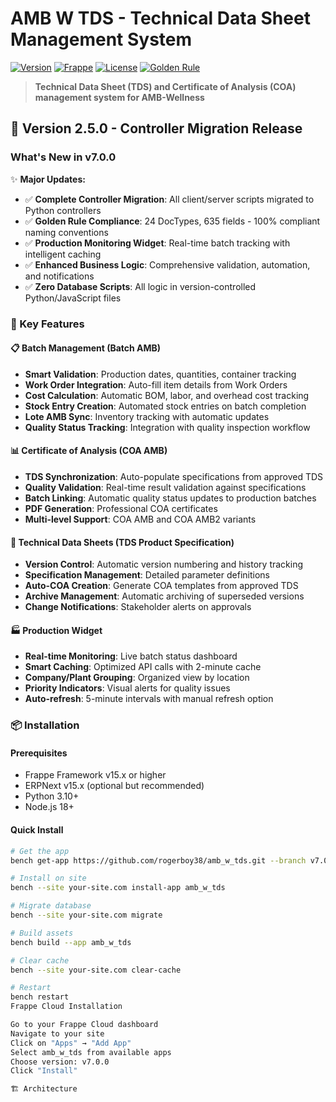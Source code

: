 # AMB W TDS - Technical Data Sheet Management System

[![Version](https://img.shields.io/badge/version-v7.0.0-blue.svg)](https://github.com/rogerboy38/amb_w_tds/releases/tag/v7.0.0)
[![Frappe](https://img.shields.io/badge/frappe-v15-orange.svg)](https://github.com/frappe/frappe)
[![License](https://img.shields.io/badge/license-MIT-green.svg)](LICENSE)
[![Golden Rule](https://img.shields.io/badge/naming-100%25%20compliant-success.svg)](GOLDEN_RULE.md)

> **Technical Data Sheet (TDS) and Certificate of Analysis (COA) management system for AMB-Wellness**

## 🎯 Version 2.5.0 - Controller Migration Release

### What's New in v7.0.0

✨ **Major Updates:**
- ✅ **Complete Controller Migration**: All client/server scripts migrated to Python controllers
- ✅ **Golden Rule Compliance**: 24 DocTypes, 635 fields - 100% compliant naming conventions
- ✅ **Production Monitoring Widget**: Real-time batch tracking with intelligent caching
- ✅ **Enhanced Business Logic**: Comprehensive validation, automation, and notifications
- ✅ **Zero Database Scripts**: All logic in version-controlled Python/JavaScript files

### 🎉 Key Features

#### 📋 Batch Management (Batch AMB)
- **Smart Validation**: Production dates, quantities, container tracking
- **Work Order Integration**: Auto-fill item details from Work Orders
- **Cost Calculation**: Automatic BOM, labor, and overhead cost tracking
- **Stock Entry Creation**: Automated stock entries on batch completion
- **Lote AMB Sync**: Inventory tracking with automatic updates
- **Quality Status Tracking**: Integration with quality inspection workflow

#### 📊 Certificate of Analysis (COA AMB)
- **TDS Synchronization**: Auto-populate specifications from approved TDS
- **Quality Validation**: Real-time result validation against specifications
- **Batch Linking**: Automatic quality status updates to production batches
- **PDF Generation**: Professional COA certificates
- **Multi-level Support**: COA AMB and COA AMB2 variants

#### 📖 Technical Data Sheets (TDS Product Specification)
- **Version Control**: Automatic version numbering and history tracking
- **Specification Management**: Detailed parameter definitions
- **Auto-COA Creation**: Generate COA templates from approved TDS
- **Archive Management**: Automatic archiving of superseded versions
- **Change Notifications**: Stakeholder alerts on approvals

#### 🏭 Production Widget
- **Real-time Monitoring**: Live batch status dashboard
- **Smart Caching**: Optimized API calls with 2-minute cache
- **Company/Plant Grouping**: Organized view by location
- **Priority Indicators**: Visual alerts for quality issues
- **Auto-refresh**: 5-minute intervals with manual refresh option

### 📦 Installation

#### Prerequisites
- Frappe Framework v15.x or higher
- ERPNext v15.x (optional but recommended)
- Python 3.10+
- Node.js 18+

#### Quick Install

```bash
# Get the app
bench get-app https://github.com/rogerboy38/amb_w_tds.git --branch v7.0.0

# Install on site
bench --site your-site.com install-app amb_w_tds

# Migrate database
bench --site your-site.com migrate

# Build assets
bench build --app amb_w_tds

# Clear cache
bench --site your-site.com clear-cache

# Restart
bench restart
Frappe Cloud Installation

Go to your Frappe Cloud dashboard
Navigate to your site
Click on "Apps" → "Add App"
Select amb_w_tds from available apps
Choose version: v7.0.0
Click "Install"

🏗️ Architecture
